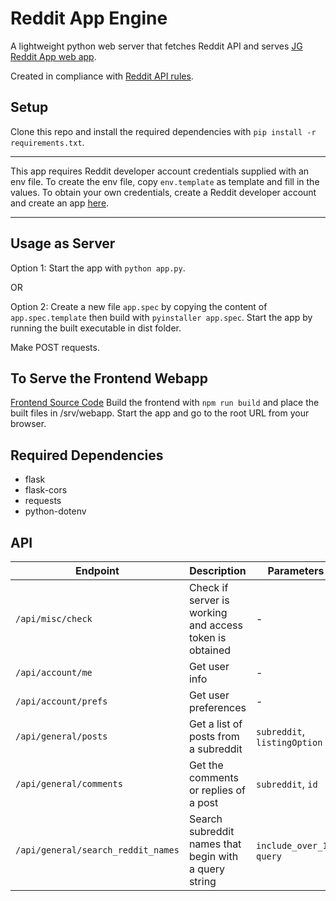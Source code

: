 # Reddit App Engine

A lightweight python web server that fetches Reddit API and serves [JG Reddit App web app](https://github.com/j233guo/jg-reddit-a).

Created in compliance with [Reddit API rules](https://github.com/reddit-archive/reddit/wiki/API).

## Setup
Clone this repo and install the required dependencies with ```pip install -r requirements.txt```. 

***
This app requires Reddit developer account credentials supplied with an env file.
To create the env file, copy ```env.template``` as template and fill in the values.
To obtain your own credentials, create a Reddit developer account and create an app [here](https://www.reddit.com/prefs/apps/).
***

## Usage as Server

Option 1: Start the app with ```python app.py```. 

OR

Option 2: Create a new file ```app.spec``` by copying the content of ```app.spec.template``` then build with ```pyinstaller app.spec```. Start the app by running the built executable in dist folder.

Make POST requests.

## To Serve the Frontend Webapp
[Frontend Source Code](https://github.com/j233guo/jg-reddit-a)
Build the frontend with ```npm run build``` and place the built files in /srv/webapp. Start the app and go to the root URL from your browser. 

## Required Dependencies
* flask
* flask-cors
* requests
* python-dotenv

## API
| Endpoint                               | Description                                             | Parameters                           | Optional                               |
|----------------------------------------|---------------------------------------------------------|--------------------------------------|----------------------------------------|
| ```/api/misc/check```                  | Check if server is working and access token is obtained | -                                    | -                                      |
| ```/api/account/me```                  | Get user info                                           | -                                    | -                                      |
| ```/api/account/prefs```               | Get user preferences                                    | -                                    | -                                      |
| ```/api/general/posts```               | Get a list of posts from a subreddit                    | ```subreddit```, ```listingOption``` | ```before```, ```after```, ```limit``` |
| ```/api/general/comments```            | Get the comments or replies of a post                   | ```subreddit```, ```id```            | ```depth```, ```limit```               |
| ```/api/general/search_reddit_names``` | Search subreddit names that begin with a query string   | ```include_over_18```, ```query```   | ```limit```                            |
